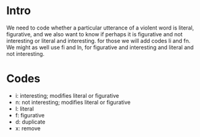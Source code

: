# Intro

We need to code whether a particular utterance of a violent word is literal,
figurative, and we also want to know if perhaps it is figurative and not
interesting or literal and interesting. for those we will add codes li and fn.
We might as well use fi and ln, for figurative and interesting and literal and
not interesting.

# Codes

* i: interesting; modifies literal or figurative
* n: not interesting; modifies literal or figurative
* l: literal
* f: figurative
* d: duplicate
* x: remove
